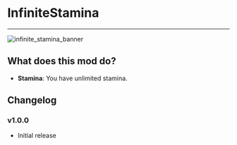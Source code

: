 # InfiniteStamina
___
![infinite_stamina_banner](https://www.gamereactor.de/media/30/lethalcompanyhas_4163053.jpg)

## What does this mod do?
 - **Stamina**: You have unlimited stamina.


## Changelog
### v1.0.0
 - Initial release

